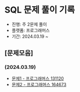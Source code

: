# SQL 문제 풀이 기록

- 진행: 주 2문제 풀이
- 플랫폼: 프로그래머스
- 기간: 2024.03.19 ~

## [문제모음]
### (2024.03.19)
- [문제1 - 프로그래머스 131120](https://school.programmers.co.kr/learn/courses/30/lessons/131120)
- [문제2 - 프로그래머스 164673](https://school.programmers.co.kr/learn/courses/30/lessons/164673)
